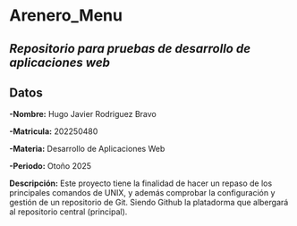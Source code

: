 # Arenero_Menu
*Repositorio para pruebas de desarrollo de aplicaciones web*
---
## Datos 
**-Nombre:** Hugo Javier Rodriguez Bravo

**-Matricula:** 202250480

**-Materia:** Desarrollo de Aplicaciones Web

**-Periodo:** Otoño 2025

**Descripción:** Este proyecto tiene la finalidad de hacer un repaso de los principales comandos de UNIX, y además comprobar la configuración y gestión de un repositorio de Git. Siendo Github la platadorma que albergará al repositorio central (principal).
